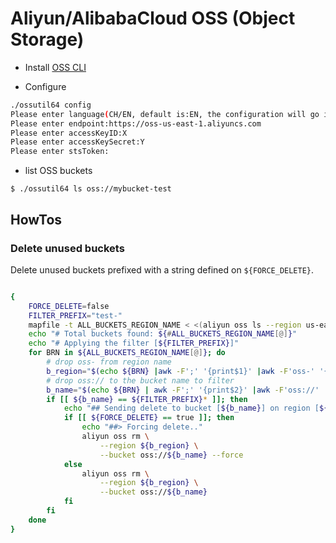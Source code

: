 # Aliyun/AlibabaCloud OSS (Object Storage)

- Install [OSS CLI](https://partners-intl.aliyun.com/help/doc-detail/120075.htm)

- Configure

``` bash
./ossutil64 config
Please enter language(CH/EN, default is:EN, the configuration will go into effect after the command successfully executed):EN
Please enter endpoint:https://oss-us-east-1.aliyuncs.com
Please enter accessKeyID:X
Please enter accessKeySecret:Y
Please enter stsToken:
```

- list OSS buckets

```
$ ./ossutil64 ls oss://mybucket-test
```

## HowTos

### Delete unused buckets

Delete unused buckets prefixed with a string defined on `${FORCE_DELETE}`.


```bash

{
    FORCE_DELETE=false
    FILTER_PREFIX="test-"
    mapfile -t ALL_BUCKETS_REGION_NAME < <(aliyun oss ls --region us-east-1 |egrep ^'[0-9]{4}' |awk '{print$5";"$7}')
    echo "# Total buckets found: ${#ALL_BUCKETS_REGION_NAME[@]}"
    echo "# Applying the filter [${FILTER_PREFIX}]"
    for BRN in ${ALL_BUCKETS_REGION_NAME[@]}; do
        # drop oss- from region name
        b_region="$(echo ${BRN} |awk -F';' '{print$1}' |awk -F'oss-' '{print$2}')"
        # drop oss:// to the bucket name to filter
        b_name="$(echo ${BRN} | awk -F';' '{print$2}' |awk -F'oss://' '{print$2}')"
        if [[ ${b_name} == ${FILTER_PREFIX}* ]]; then
            echo "## Sending delete to bucket [${b_name}] on region [${b_region}]"
            if [[ ${FORCE_DELETE} == true ]]; then
                echo "##> Forcing delete.."
                aliyun oss rm \
                    --region ${b_region} \
                    --bucket oss://${b_name} --force
            else
                aliyun oss rm \
                    --region ${b_region} \
                    --bucket oss://${b_name}
            fi
        fi
    done
}

```
